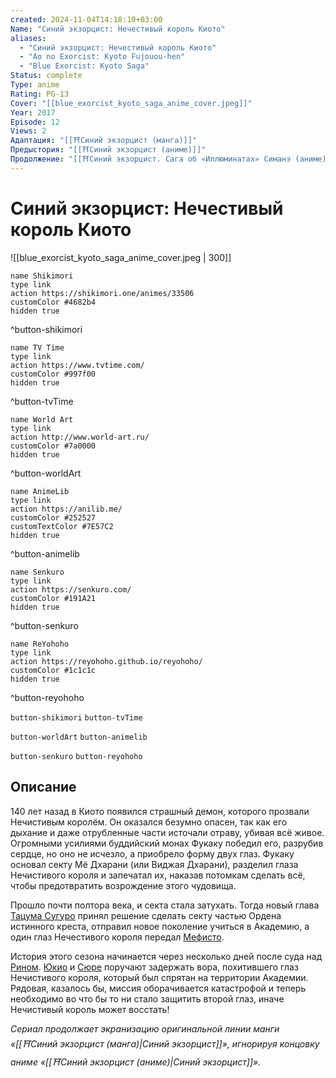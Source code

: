 ```yaml
---
created: 2024-11-04T14:18:10+03:00
Name: "Синий экзорцист: Нечестивый король Киото"
aliases:
  - "Синий экзорцист: Нечестивый король Киото"
  - "Ao no Exorcist: Kyoto Fujouou-hen"
  - "Blue Exorcist: Kyoto Saga"
Status: complete
Type: anime
Rating: PG-13
Cover: "[[blue_exorcist_kyoto_saga_anime_cover.jpeg]]"
Year: 2017
Episode: 12
Views: 2
Адаптация: "[[⛩️Синий экзорцист (манга)]]"
Предыстория: "[[⛩️Синий экзорцист (аниме)]]"
Продолжение: "[[⛩️Синий экзорцист. Сага об «Иллюминатах» Симанэ (аниме)]]"
---
```


# Синий экзорцист: Нечестивый король Киото

![[blue_exorcist_kyoto_saga_anime_cover.jpeg | 300]]

```button
name Shikimori
type link
action https://shikimori.one/animes/33506
customColor #4682b4
hidden true
```
^button-shikimori

```button
name TV Time
type link
action https://www.tvtime.com/
customColor #997f00
hidden true
```
^button-tvTime

```button
name World Art
type link
action http://www.world-art.ru/
customColor #7a0000
hidden true
```
^button-worldArt

```button
name AnimeLib
type link
action https://anilib.me/
customColor #252527
customTextColor #7E57C2
hidden true
```
^button-animelib

```button
name Senkuro
type link
action https://senkuro.com/
customColor #191A21
hidden true
```
^button-senkuro

```button
name ReYohoho
type link
action https://reyohoho.github.io/reyohoho/
customColor #1c1c1c
hidden true
```
^button-reyohoho

`button-shikimori` `button-tvTime`

`button-worldArt` `button-animelib`

`button-senkuro` `button-reyohoho`

## Описание

140 лет назад в Киото появился страшный демон, которого прозвали Нечистивым королём. Он оказался безумно опасен, так как его дыхание и даже отрубленные части источали отраву, убивая всё живое. Огромными усилиями буддийский монах Фукаку победил его, разрубив сердце, но оно не исчезло, а приобрело форму двух глаз. Фукаку основал секту Мё Дхарани (или Виджая Дхарани), разделил глаза Нечистивого короля и запечатал их, наказав потомкам сделать всё, чтобы предотвратить возрождение этого чудовища.

Прошло почти полтора века, и секта стала затухать. Тогда новый глава [Тацума Сугуро](https://shikimori.one/characters/43137-tatsuma-suguro) принял решение сделать секту частью Ордена истинного креста, отправил новое поколение учиться в Академию, а один глаз Нечестивого короля передал [Мефисто](https://shikimori.one/characters/30432-mephisto-pheles).

История этого сезона начинается через несколько дней после суда над [Рином](https://shikimori.one/characters/24482-rin-okumura). [Юкио](https://shikimori.one/characters/24734-yukio-okumura) и [Сюре](https://shikimori.one/characters/32110-shura-kirigakure) поручают задержать вора, похитившего глаз Нечистивого короля, который был спрятан на территории Академии. Рядовая, казалось бы, миссия оборачивается катастрофой и теперь необходимо во что бы то ни стало защитить второй глаз, иначе Нечистивый король может восстать!

_Сериал продолжает экранизацию оригинальной линии манги «[[⛩️Синий экзорцист (манга)|Синий экзорцист]]», игнорируя концовку аниме «[[⛩️Синий экзорцист (аниме)|Синий экзорцист]]»._
